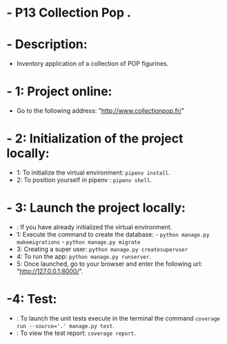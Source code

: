 # - P13 Collection Pop .

# - Description:
- Inventory application of a collection of POP figurines.

# - 1: Project online:
- Go to the following address: "http://www.collectionpop.fr/"

# - 2: Initialization of the project locally:
- 1: To initialize the virtual environment: `pipenv install`.
- 2: To position yourself in pipenv : `pipenv shell`.

# - 3: Launch the project locally:
- : If you have already initialized the virtual environment.
- 1: Execute the command to create the database:
        - `python manage.py makemigrations`
        - `python manage.py migrate`
- 3: Creating a super user: `python manage.py createsuperuser`
- 4: To run the app: `python manage.py runserver`.
- 5: Once launched, go to your browser and enter the following url: "http://127.0.0.1:8000/".

# -4: Test:
- : To launch the unit tests execute in the terminal the command `coverage run --source='.' manage.py test`.
- : To view the test report: `coverage report`.
